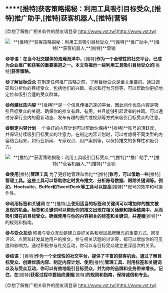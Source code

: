 ## ****[推特]**获客策略揭秘：利用工具吸引目标受众,**[推特]**推广助手,**[推特]**获客机器人,**[推特]**营销**

[😍想了解推广相关软件的朋友请登录 http://www.vst.tw](http://www.vst.tw)

 <center><img src="https://vst.tw/MP4/tuiguang/png/0.png" alt="**[推特]**获客策略揭秘：利用工具吸引目标受众,**[推特]**推广助手,**[推特]**获客机器人,**[推特]**营销"></center>

**😄导语：在当今社交媒体的浩瀚海洋中，**[推特]**作为一个全球性的社交平台，已成为企业推广和获客的重要渠道之一。本文将揭示一些利用工具吸引目标受众的**[推特]**获客策略。**

**😄了解目标受众**
在制定任何推广策略之前，了解目标受众是至关重要的。通过调研和分析你的目标受众，包括他们的兴趣、需求和行为习惯等，可以帮助你更好地定位和吸引合适的受众群体。

**😄创建优质内容**
**[推特]**是一个信息传播迅速的平台，因此创作优质内容是吸引目标受众的关键。确保你的推文有趣、有用，并且能够引起读者的共鸣。可以通过分享行业内的最新动态、发布有趣的图片或视频等方式来吸引目标受众的注意。

**😄制定内容计划**
一个良好的内容计划可以帮助你保持**[推特]**账号的活跃度，并保证持续吸引目标受众的注意力。在制定内容计划时，可以考虑将不同类型的内容结合起来，如行业新闻、专家观点、用户案例等，以保持推文的多样性和吸引力。

 <center><img src="https://vst.tw/MP4/tuiguang/png/7.png" alt="**[推特]**获客策略揭秘：利用工具吸引目标受众,**[推特]**推广助手,**[推特]**获客机器人,**[推特]**营销"></center>

**😄使用**[推特]**管理工具**
为了更好地管理和优化**[推特]**账号，可以借助一些**[推特]**管理工具。这些工具可以帮助你定时发布推文、分析账号数据、跟踪关键词等。例如，Hootsuite、Buffer和TweetDeck等工具可以提高**[推特]**账号的效率和可操作性。

**😄利用标签和关键词**
在**[推特]**上使用适当的标签和关键词可以增加你的推文被发现的机会。标签和关键词可以帮助你的推文出现在相关话题和搜索结果中，从而吸引潜在的目标受众。确保使用与你的内容相关的标签和关键词，并遵循**[推特]**的规则和指南。

**😄与受众互动**
积极与受众互动是建立良好关系和增加品牌曝光的重要方式。回复评论、点赞和转发其他用户的推文，参与相关话题的讨论等，都可以增加你的可见度和影响力。通过积极参与社交互动，你可以与目标受众建立更深层次的关系。

**😄结语：**[推特]**作为一个全球性的社交平台，提供了丰富的获客机会。通过了解目标受众、创建优质内容、制定内容计划、使用**[推特]**管理工具、利用标签和关键词以及与受众互动，你可以有效地吸引目标受众，并为你的品牌和业务带来增长。记住，在**[推特]**获客过程中要始终遵循**[推特]**的规则和指南，保持诚信和专业。**

[😍想了解推广相关软件的朋友请登录 http://www.vst.tw](http://www.vst.tw)



